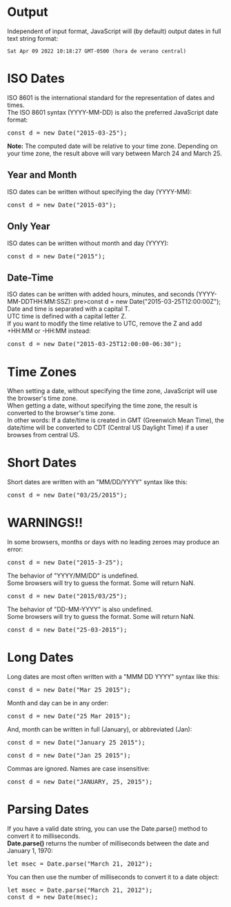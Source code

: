 <h1>Output</h1>
Independent of input format, JavaScript will (by default) output dates in full text string format:
<p></p>
<code>Sat Apr 09 2022 10:18:27 GMT-0500 (hora de verano central)</code>
<h1>ISO Dates</h1>
ISO 8601 is the international standard for the representation of dates and times.
<br>
The ISO 8601 syntax (YYYY-MM-DD) is also the preferred JavaScript date format:
<pre>const d = new Date("2015-03-25");</pre>
<b>Note:</b> The computed date will be relative to your time zone. Depending on your time zone, the result above will vary between March 24 and March 25.
<h2>Year and Month</h2>
ISO dates can be written without specifying the day (YYYY-MM):
<pre>const d = new Date("2015-03");</pre>
<h2>Only Year</h2>
ISO dates can be written without month and day (YYYY):
<pre>const d = new Date("2015");</pre>
<h2>Date-Time</h2>
ISO dates can be written with added hours, minutes, and seconds (YYYY-MM-DDTHH:MM:SSZ):
pre>const d = new Date("2015-03-25T12:00:00Z");</pre>
Date and time is separated with a capital T.
<br>
UTC time is defined with a capital letter Z.
<br>
If you want to modify the time relative to UTC, remove the Z and add +HH:MM or -HH:MM instead:
<pre>const d = new Date("2015-03-25T12:00:00-06:30");</pre>
<h1>Time Zones</h1>
When setting a date, without specifying the time zone, JavaScript will use the browser's time zone.
<br>
When getting a date, without specifying the time zone, the result is converted to the browser's time zone.
<br>
In other words: If a date/time is created in GMT (Greenwich Mean Time), the date/time will be converted to CDT (Central US Daylight Time) if a user browses from central US.
<h1>Short Dates</h1>
Short dates are written with an "MM/DD/YYYY" syntax like this:
<pre>const d = new Date("03/25/2015");</pre>
<h1>WARNINGS!!</h1>
In some browsers, months or days with no leading zeroes may produce an error:
<pre>const d = new Date("2015-3-25");</pre>
The behavior of "YYYY/MM/DD" is undefined.
<br>
Some browsers will try to guess the format. Some will return NaN.
<pre>const d = new Date("2015/03/25");</pre>
The behavior of  "DD-MM-YYYY" is also undefined.
<br>
Some browsers will try to guess the format. Some will return NaN.
<pre>const d = new Date("25-03-2015");</pre>
<h1>Long Dates</h1>
Long dates are most often written with a "MMM DD YYYY" syntax like this:
<pre>const d = new Date("Mar 25 2015");</pre>
Month and day can be in any order:
<pre>const d = new Date("25 Mar 2015");</pre>
And, month can be written in full (January), or abbreviated (Jan):
<pre>const d = new Date("January 25 2015");</pre>
<pre>const d = new Date("Jan 25 2015");</pre>
Commas are ignored. Names are case insensitive:
<pre>const d = new Date("JANUARY, 25, 2015");</pre>
<h1>Parsing Dates</h1>
If you have a valid date string, you can use the Date.parse() method to convert it to milliseconds.
<br>
<b>Date.parse()</b> returns the number of milliseconds between the date and January 1, 1970:
<pre>let msec = Date.parse("March 21, 2012");</pre>
You can then use the number of milliseconds to convert it to a date object:
<pre>
let msec = Date.parse("March 21, 2012");
const d = new Date(msec);
</pre>
